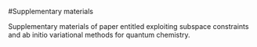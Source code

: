 #Supplementary materials 

Supplementary materials of paper entitled exploiting subspace constraints and ab initio variational methods for quantum chemistry.




